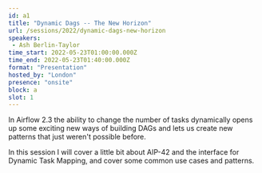 ```yaml
---
id: a1
title: "Dynamic Dags -- The New Horizon"
url: /sessions/2022/dynamic-dags-new-horizon
speakers:
 - Ash Berlin-Taylor
time_start: 2022-05-23T01:00:00.000Z
time_end: 2022-05-23T01:40:00.000Z
format: "Presentation"
hosted_by: "London"
presence: "onsite"
block: a
slot: 1
---
```


In Airflow 2.3 the ability to change the number of tasks dynamically opens up some exciting new ways of building DAGs and lets us create new patterns that just weren't possible before.
 
 
 
 In this session I will cover a little bit about AIP-42 and the interface for Dynamic Task Mapping, and cover some common use cases and patterns.